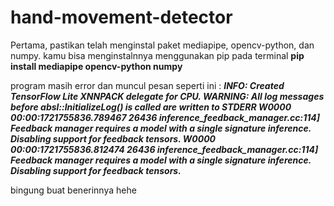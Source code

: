 # hand-movement-detector
Pertama, pastikan telah menginstal paket mediapipe, opencv-python, dan numpy. kamu bisa menginstalnnya menggunakan pip pada terminal
**pip install mediapipe opencv-python numpy**


program masih error dan muncul pesan seperti ini :
***INFO: Created TensorFlow Lite XNNPACK delegate for CPU.
WARNING: All log messages before absl::InitializeLog() is called are written to STDERR
W0000 00:00:1721755836.789467   26436 inference_feedback_manager.cc:114] Feedback manager requires a model with a single signature inference. Disabling support for feedback tensors.
W0000 00:00:1721755836.812474   26436 inference_feedback_manager.cc:114] Feedback manager requires a model with a single signature inference. Disabling support for feedback tensors.***

bingung buat benerinnya hehe
